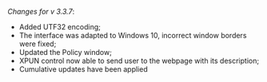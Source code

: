 _Changes for v 3.3.7_:
- Added UTF32 encoding;
- The interface was adapted to Windows 10, incorrect window borders were fixed;
- Updated the Policy window;
- XPUN control now able to send user to the webpage with its description;
- Cumulative updates have been applied
